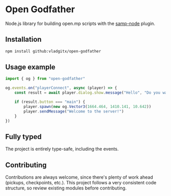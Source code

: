 # Open Godfather

Node.js library for building open.mp scripts with the [samp-node](https://github.com/AmyrAhmady/samp-node) plugin.

## Installation

```bash
npm install github:vladgitx/open-godfather
```
    
## Usage example

```typescript
import { og } from "open-godfather"

og.events.on("playerConnect", async (player) => {
	const result = await player.dialog.show.message("Hello", "Do you want to join this server?", "Yes", "No")

	if (result.button === "main") {
		player.spawn(new og.Vector3(1664.464, 1410.141, 10.642))
		player.sendMessage("Welcome to the server!")
	}
})
```

## Fully typed

The project is entirely type-safe, including the events.

## Contributing

Contributions are always welcome, since there's plenty of work ahead (pickups, checkpoints, etc.). This project follows a very consistent code structure, so review existing modules before contributing.

